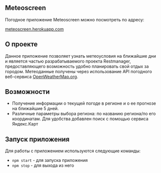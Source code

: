 ## Meteoscreen

  Погодное приложение Meteoscreen можно посмотреть по адресу:
  
  [meteoscreen.herokuapp.com](https://meteoscreen.herokuapp.com)
  
## О проекте

  Данное приложение позволяет узнать метеоусловия на ближайшие дни и является частью разрабатываемого проекта Restmanager, предоставляющего возможность удобно планировать свой отдых за городом. Метеоданные получены через использование API погодного веб-сервиса [OpenWeatherMap.org](http://openweathermap.org).

## Возможности

 - Получение информации о текущей погоде в регионе и о ее прогнозе на ближайшие 5 дней.
 - Различные параметры выбора региона: по названию региона/по его координатам. Для удобства добавлен поиск с помощью сервиса Яндекс.Карт

## Запуск приложения

Для работы с приложением используются следующие команды:

* `npm start` - для запуска приложения
* `npm stop`  - для выхода из него
